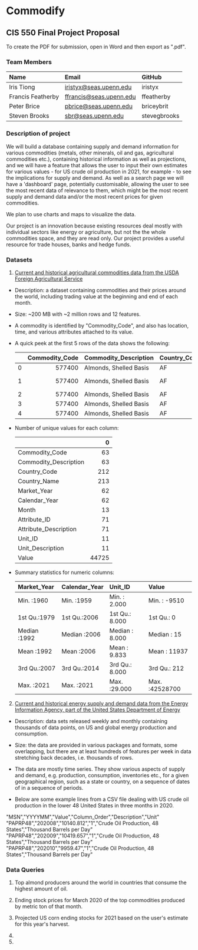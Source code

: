 # Commodify

## CIS 550 Final Project Proposal

To create the PDF for submission, open in Word and then export as ".pdf".

### Team Members

|       Name       |        Email          |   GitHub   |
|:-----------------|:----------------------|:-----------|
|Iris Tiong        |iristyx@seas.upenn.edu |iristyx     |
|Francis Featherby |ffrancis@seas.upenn.edu|ffeatherby  |
|Peter Brice       |pbrice@seas.upenn.edu  |briceybrit  |
|Steven Brooks     |sbr@seas.upenn.edu     |stevegbrooks|

### Description of project

We will build a database containing supply and demand information for various commodities (metals, other minerals, oil and gas, agricultural commodities etc.), containing historical information as well as projections, and we will have a feature that allows the user to input their own estimates for various values - for US crude oil production in 2021, for example - to see the implications for supply and demand. As well as a search page we will have a 'dashboard' page, potentially customisable, allowing the user to see the most recent data of relevance to them, which might be the most recent supply and demand data and/or the most recent prices for given commodities.

We plan to use charts and maps to visualize the data.

Our project is an innovation because existing resources deal mostly with individual sectors like energy or agriculture, but not the the whole commodities space, and they are read only. Our project provides a useful resource for trade houses, banks and hedge funds. 

### Datasets

1. [Current and historical agricultural commodities data from the USDA Foreign Agricultural Service](https://apps.fas.usda.gov/psdonline/app/index.html#/app/downloads)

  * Description: a dataset containing commodities and their prices around the world, including trading value at the beginning and end of each month.

  * Size: ~200 MB with ~2 million rows and 12 features.

  * A commodity is identified by "Commodity_Code", and also has location, time, and various attributes attached to its value.
  
  * A quick peek at the first 5 rows of the data shows the following: 
  
	|    |   Commodity_Code | Commodity_Description   | Country_Code   | Country_Name   |   Market_Year |   Calendar_Year |   Month |   Attribute_ID | Attribute_Description   |   Unit_ID | Unit_Description   |   Value |
	|---:|-----------------:|:------------------------|:---------------|:---------------|--------------:|----------------:|--------:|---------------:|:------------------------|----------:|:-------------------|--------:|
	|  0 |           577400 | Almonds, Shelled Basis  | AF             | Afghanistan    |          2010 |            2018 |      10 |             20 | Beginning Stocks        |        21 | (MT)               |       0 |
	|  1 |           577400 | Almonds, Shelled Basis  | AF             | Afghanistan    |          2010 |            2018 |      10 |            125 | Domestic Consumption    |        21 | (MT)               |       0 |
	|  2 |           577400 | Almonds, Shelled Basis  | AF             | Afghanistan    |          2010 |            2018 |      10 |            176 | Ending Stocks           |        21 | (MT)               |       0 |
	|  3 |           577400 | Almonds, Shelled Basis  | AF             | Afghanistan    |          2010 |            2018 |      10 |             88 | Exports                 |        21 | (MT)               |       0 |
	|  4 |           577400 | Almonds, Shelled Basis  | AF             | Afghanistan    |          2010 |            2018 |      10 |             57 | Imports                 |        21 | (MT)               |       0 |

  * Number of unique values for each column:
  
	|                       |     0 |
	|:----------------------|------:|
	| Commodity_Code        |    63 |
	| Commodity_Description |    63 |
	| Country_Code          |   212 |
	| Country_Name          |   213 |
	| Market_Year           |    62 |
	| Calendar_Year         |    62 |
	| Month                 |    13 |
	| Attribute_ID          |    71 |
	| Attribute_Description |    71 |
	| Unit_ID               |    11 |
	| Unit_Description      |    11 |
	| Value                 | 44725 |
	
  * Summary statistics for numeric columns:

	| Market_Year |Calendar_Year |   Unit_ID     |    Value        |
	|:------------|:-------------|:--------------|:----------------|
	|Min.   :1960 |Min.   :1959  |Min.   : 2.000 |Min.   :   -9510 |
	|1st Qu.:1979 |1st Qu.:2006  |1st Qu.: 8.000 |1st Qu.:       0 |
	|Median :1992 |Median :2006  |Median : 8.000 |Median :      15 |
	|Mean   :1992 |Mean   :2006  |Mean   : 9.833 |Mean   :   11937 |
	|3rd Qu.:2007 |3rd Qu.:2014  |3rd Qu.: 8.000 |3rd Qu.:     212 |
	|Max.   :2021 |Max.   :2021  |Max.   :29.000 |Max.   :42528700 |



2. [Current and historical energy supply and demand data from the Energy Information Agency, part of the United States Department of Energy](https://www.eia.gov/petroleum/data.php)

  * Description: data sets released weekly and monthly containing thousands of data points, on US and global energy production and consumption.

  * Size: the data are provided in various packages and formats, some overlapping, but there are at least hundreds of features per week in data stretching back decades, i.e. thousands of rows.

  * The data are mostly time series. They show various aspects of supply and demand, e.g. production, consumption, inventories etc., for a given geographical region, such as a state or country, on a sequence of dates of in a sequence of periods.
  
  * Below are some example lines from a CSV file dealing with US crude oil production in the lower 48 United States in three months in 2020.
  
  "MSN","YYYYMM","Value","Column_Order","Description","Unit"
"PAPRP48","202008","10140.812","1","Crude Oil Production, 48 States","Thousand Barrels per Day"
"PAPRP48","202009","10419.657","1","Crude Oil Production, 48 States","Thousand Barrels per Day"
"PAPRP48","202010","9959.47","1","Crude Oil Production, 48 States","Thousand Barrels per Day"

### Data Queries

1. Top almond producers around the world in countries that consume the highest amount of oil.

2. Ending stock prices for March 2020 of the top commodities produced by metric ton of that month.

3. Projected US corn ending stocks for 2021 based on the user's estimate for this year's harvest.

4.

5. 
